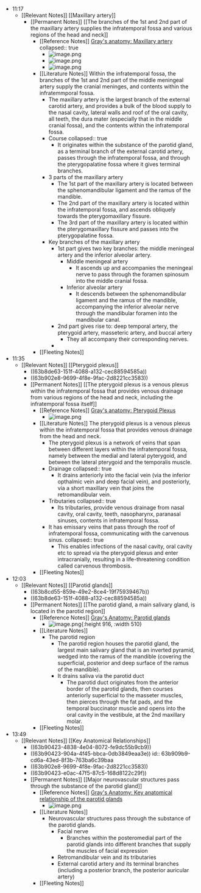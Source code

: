 - 11:17
	- [[Relevant Notes]] [[Maxillary artery]]
		- [[Permanent Notes]] [[The branches of the 1st and 2nd part of the maxillary artery supplies the infratemporal fossa and various regions of the head and neck]]
			- [[Reference Notes]] [Gray's anatomy: Maxillary artery](https://www-clinicalkey-com.eproxy.lib.hku.hk/#!/content/book/3-s2.0-B9780323393041000087?scrollTo=%23hl0008047:~:text=anesthesia%20is%20needed.-,Maxillary%20artery,-The%20maxillary%20artery)
			  collapsed:: true
				- ![image.png](../assets/image_1673069721888_0.png)
				- ![image.png](../assets/image_1673069737233_0.png)
				- ![image.png](../assets/image_1673069748901_0.png)
			- [[Literature Notes]] Within the infratemporal fossa, the branches of the 1st and 2nd part of the middle meningeal artery supply the cranial meninges, and contents within the infratemmporal fossa.
				- The maxillary artery is the largest branch of the external carotid artery, and provides a bulk of the blood supply to the nasal cavity, lateral walls and roof of the oral cavity, all teeth, the dura mater (especially that in the middle cranial fossa), and the contents within the infratemporal fossa.
				- Course
				  collapsed:: true
					- It originates within the substance of the parotid gland, as a terminal branch of the external carotid artery, passes through the infratemporal fossa, and through the pterygopalatine fossa where it gives terminal branches.
				- 3 parts of the maxillary artery
					- The 1st part of the maxillary artery is located between the sphenomandibular ligament and the ramus of the mandible.
					- The 2nd part of the maxillary artery is located within the infratemporal fossa, and ascends obliquely towards the pterygomaxillary fissure.
					- The 3rd part of the maxillary artery is located within the pterygomaxillary fissure and passes into the pterygopalatine fossa.
				- Key branches of the maxillary artery
					- 1st part gives two key branches: the middle meningeal artery and the inferior alveolar artery.
						- Middle meningeal artery
							- It ascends up and accompanies the meningeal nerve to pass through the foramen spinosum into the middle cranial fossa.
						- Inferior alveolar artery
							- It descends between the sphenomandibular ligament and the ramus of the mandible, accompanying the inferior alveolar nerve through the mandibular foramen into the mandibular canal.
					- 2nd part gives rise to: deep temporal artery, the pterygoid artery, masseteric artery, and buccal artery
						- They all accompany their corresponding nerves.
					-
			- [[Fleeting Notes]]
- 11:35
	- [[Relevant Notes]] [[Pterygoid plexus]]
		- ((63b8de63-151f-4088-a132-cec88594585a))
		- ((63b902e8-9699-4f8e-9fac-2d8221cc3583))
		- [[Permanent Notes]] [[The pterygoid plexus is a venous plexus within the infratemporal fossa that provides venous drainage from various regions of the head and neck, including the infratemporal fossa itself]]
			- [[Reference Notes]] [Gray's anatomy: Pterygoid Plexus](https://www-clinicalkey-com.eproxy.lib.hku.hk/#!/content/book/3-s2.0-B9780323393041000087?scrollTo=%23hl0008047)
				- ![image.png](../assets/image_1673062786633_0.png)
			- [[Literature Notes]] The pterygoid plexus is a venous plexus within the infratemporal fossa that provides venous drainage from the head and neck.
				- The pterygoid plexus is a network of veins that span between different layers within the infratemporal fossa, namely between the medial and lateral pyterygoid, and between the lateral pterygoid and the temporalis muscle.
				- Drainage
				  collapsed:: true
					- It drains anteriorly into the facial vein (via the inferior opthalmic vein and deep facial vein), and posteriorly, via a short maxillary vein that joins the retromandibular vein.
				- Tributaries
				  collapsed:: true
					- Its tributaries, provide venous drainage from nasal cavity, oral cavity, teeth, nasopharynx, paranasal sinuses, contents in infratemporal fossa.
				- It has emissary veins that pass through the roof of infratemporal fossa, communicating with the carvenous sinus.
				  collapsed:: true
					- This enables infections of the nasal cavity, oral cavity etc to spread via the pterygoid plexus and enter intracranially, resulting in a life-threatening condition called carvenous thrombosis.
			- [[Fleeting Notes]]
- 12:03
	- [[Relevant Notes]] [[Parotid glands]]
		- ((63b8cd55-859e-49e2-8ce4-19f75939467b))
		- ((63b8de63-151f-4088-a132-cec88594585a))
		- [[Permanent Notes]] [[The parotid gland, a main salivary gland, is located in the parotid region]]
			- [[Reference Notes]] [Gray's Anatomy: Parotid glands](https://www-clinicalkey-com.eproxy.lib.hku.hk/#!/content/book/3-s2.0-B9780323393041000087?scrollTo=%23hl0005773)
				- ![image.png](../assets/image_1673064635164_0.png){:height 916, :width 510}
			- [[Literature Notes]]
				- The parotid region
					- The parotid region houses the parotid gland, the largest main salivary gland that is an inverted pyramid, wedged into the ramus of the mandible (covering the superficial, posterior and deep surface of the ramus of the mandible).
					- It drains saliva via the parotid duct
						- The parotid duct originates from the anterior border of the parotid glands, then courses anteriorly superficial to the masseter muscles, then pierces through the fat pads, and the temporal buccinator muscle and opens into the oral cavity in the vestibule, at the 2nd maxillary molar.
			- [[Fleeting Notes]]
- 13:49
	- [[Relevant Notes]] [[Key Anatomical Relationships]]
		- ((63b90423-4838-4e04-8072-fe9dc55b9cb9))
		- ((63b90423-904a-4f45-bbca-0db3849eaa3e))
		  id:: 63b909b9-cd6a-43ed-8f3b-763ba6c39baa
		- ((63b902e8-9699-4f8e-9fac-2d8221cc3583))
		- ((63b90423-e0ac-47f5-87c5-168d8122c29f))
		- [[Permanent Notes]] [[Major neurovascular structures pass through the substance of the parotid gland]]
			- [[Reference Notes]] [Gray's Anatomy: Key anatomical relationship of the parotid glands](https://www-clinicalkey-com.eproxy.lib.hku.hk/#!/content/book/3-s2.0-B9780323393041000087?scrollTo=%23hl0005773:~:text=upper%20molar%20tooth.-,Important%20relationships,-Several%20major%20structures)
				- ![image.png](../assets/image_1673070829078_0.png)
			- [[Literature Notes]]
				- Neurovascular structures pass through the substance of the parotid glands.
					- Facial nerve
						- Branches within the posteromedial part of the parotid glands into different branches that supply the muscles of facial expression
					- Retromandibular vein and its tributaries
					- External carotid artery and its terminal branches (including a posterior branch, the posterior auricular artery)
			- [[Fleeting Notes]]